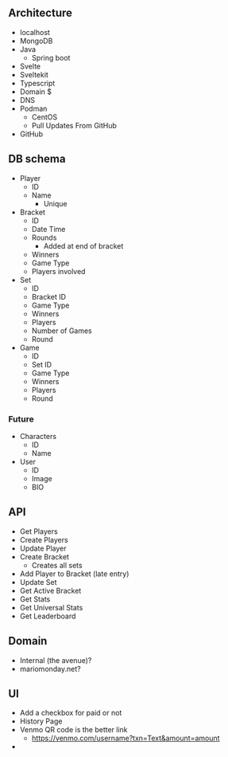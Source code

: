 ## Architecture
- localhost
- MongoDB
- Java
	- Spring boot
- Svelte
- Sveltekit
- Typescript
- Domain $
- DNS
- Podman
	- CentOS
	- Pull Updates From GitHub
- GitHub
## DB schema
- Player
	- ID
	- Name
		- Unique
- Bracket
	- ID
	- Date Time
	- Rounds
		- Added at end of bracket
	- Winners
	- Game Type
	- Players involved
- Set
	- ID
	- Bracket ID
	- Game Type
	- Winners
	- Players
	- Number of Games
	- Round
- Game
	- ID
	- Set ID
	- Game Type
	- Winners
	- Players
	- Round
### Future
- Characters
	- ID
	- Name
- User
	- ID
	- Image
	- BIO
## API
- Get Players
- Create Players
- Update Player
- Create Bracket
	- Creates all sets
- Add Player to Bracket (late entry)
- Update Set
- Get Active Bracket
- Get Stats
- Get Universal Stats
- Get Leaderboard
## Domain
- Internal (the avenue)?
- mariomonday.net?
## UI
- Add a checkbox for paid or not
- History Page
- Venmo QR code is the better link
	- https://venmo.com/username?txn=Text&amount=amount
- 
